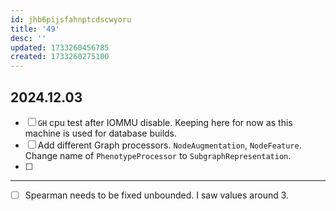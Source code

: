 ```yaml
---
id: jhb6pijsfahnptcdscwyoru
title: '49'
desc: ''
updated: 1733260456785
created: 1733260275100
---
```

## 2024.12.03

- [ ] `GH` cpu test after IOMMU disable. Keeping here for now as this machine is used for database builds.
- [ ] Add different Graph processors. `NodeAugmentation`, `NodeFeature`. Change name of `PhenotypeProcessor` to `SubgraphRepresentation`.
- [ ]

***

- [ ] Spearman needs to be fixed unbounded. I saw values around 3.
